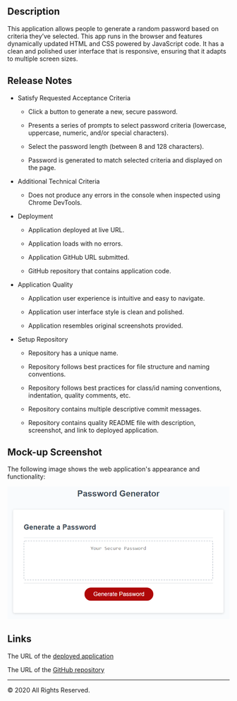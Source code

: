 ## Description

This application allows people to generate a random password based on criteria they’ve selected. This app runs in the browser and features dynamically updated HTML and CSS powered by JavaScript code. It has a clean and polished user interface that is responsive, ensuring that it adapts to multiple screen sizes.

## Release Notes

- Satisfy Requested Acceptance Criteria

  - Click a button to generate a new, secure password.

  - Presents a series of prompts to select password criteria (lowercase, uppercase, numeric, and/or special characters).

  - Select the password length (between 8 and 128 characters).

  - Password is generated to match selected criteria and displayed on the page.

- Additional Technical Criteria

  - Does not produce any errors in the console when inspected using Chrome DevTools.

- Deployment

  - Application deployed at live URL.

  - Application loads with no errors.

  - Application GitHub URL submitted.

  - GitHub repository that contains application code.

- Application Quality

  - Application user experience is intuitive and easy to navigate.

  - Application user interface style is clean and polished.

  - Application resembles original screenshots provided.

- Setup Repository

  - Repository has a unique name.

  - Repository follows best practices for file structure and naming conventions.

  - Repository follows best practices for class/id naming conventions, indentation, quality comments, etc.

  - Repository contains multiple descriptive commit messages.

  - Repository contains quality README file with description, screenshot, and link to deployed application.

## Mock-up Screenshot

The following image shows the web application's appearance and functionality:

![password generator screenshot](./assets/images/03-javascript-homework-demo.png)

## Links

The URL of the [deployed application](https://anthonyhermann.github.io/Random-Password-Generator/)

The URL of the [GitHub repository](https://github.com/AnthonyHermann/Random-Password-Generator)

- - -
© 2020 All Rights Reserved.
